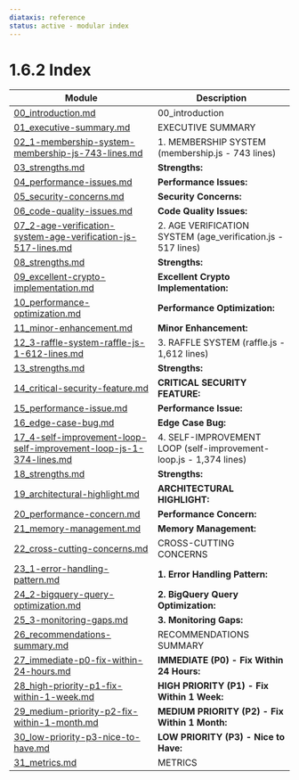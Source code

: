 ```yaml
---
diataxis: reference
status: active - modular index
---
```


# 1.6.2 Index

| Module | Description |
|--------|-------------|
| [00_introduction.md](00_introduction.md) | 00_introduction |
| [01_executive-summary.md](01_executive-summary.md) | EXECUTIVE SUMMARY |
| [02_1-membership-system-membership-js-743-lines.md](02_1-membership-system-membership-js-743-lines.md) | 1. MEMBERSHIP SYSTEM (membership.js - 743 lines) |
| [03_strengths.md](03_strengths.md) | **Strengths:** |
| [04_performance-issues.md](04_performance-issues.md) | **Performance Issues:** |
| [05_security-concerns.md](05_security-concerns.md) | **Security Concerns:** |
| [06_code-quality-issues.md](06_code-quality-issues.md) | **Code Quality Issues:** |
| [07_2-age-verification-system-age-verification-js-517-lines.md](07_2-age-verification-system-age-verification-js-517-lines.md) | 2. AGE VERIFICATION SYSTEM (age_verification.js - 517 lines) |
| [08_strengths.md](08_strengths.md) | **Strengths:** |
| [09_excellent-crypto-implementation.md](09_excellent-crypto-implementation.md) | **Excellent Crypto Implementation:** |
| [10_performance-optimization.md](10_performance-optimization.md) | **Performance Optimization:** |
| [11_minor-enhancement.md](11_minor-enhancement.md) | **Minor Enhancement:** |
| [12_3-raffle-system-raffle-js-1-612-lines.md](12_3-raffle-system-raffle-js-1-612-lines.md) | 3. RAFFLE SYSTEM (raffle.js - 1,612 lines) |
| [13_strengths.md](13_strengths.md) | **Strengths:** |
| [14_critical-security-feature.md](14_critical-security-feature.md) | **CRITICAL SECURITY FEATURE:** |
| [15_performance-issue.md](15_performance-issue.md) | **Performance Issue:** |
| [16_edge-case-bug.md](16_edge-case-bug.md) | **Edge Case Bug:** |
| [17_4-self-improvement-loop-self-improvement-loop-js-1-374-lines.md](17_4-self-improvement-loop-self-improvement-loop-js-1-374-lines.md) | 4. SELF-IMPROVEMENT LOOP (self-improvement-loop.js - 1,374 lines) |
| [18_strengths.md](18_strengths.md) | **Strengths:** |
| [19_architectural-highlight.md](19_architectural-highlight.md) | **ARCHITECTURAL HIGHLIGHT:** |
| [20_performance-concern.md](20_performance-concern.md) | **Performance Concern:** |
| [21_memory-management.md](21_memory-management.md) | **Memory Management:** |
| [22_cross-cutting-concerns.md](22_cross-cutting-concerns.md) | CROSS-CUTTING CONCERNS |
| [23_1-error-handling-pattern.md](23_1-error-handling-pattern.md) | **1. Error Handling Pattern:** |
| [24_2-bigquery-query-optimization.md](24_2-bigquery-query-optimization.md) | **2. BigQuery Query Optimization:** |
| [25_3-monitoring-gaps.md](25_3-monitoring-gaps.md) | **3. Monitoring Gaps:** |
| [26_recommendations-summary.md](26_recommendations-summary.md) | RECOMMENDATIONS SUMMARY |
| [27_immediate-p0-fix-within-24-hours.md](27_immediate-p0-fix-within-24-hours.md) | **IMMEDIATE (P0) - Fix Within 24 Hours:** |
| [28_high-priority-p1-fix-within-1-week.md](28_high-priority-p1-fix-within-1-week.md) | **HIGH PRIORITY (P1) - Fix Within 1 Week:** |
| [29_medium-priority-p2-fix-within-1-month.md](29_medium-priority-p2-fix-within-1-month.md) | **MEDIUM PRIORITY (P2) - Fix Within 1 Month:** |
| [30_low-priority-p3-nice-to-have.md](30_low-priority-p3-nice-to-have.md) | **LOW PRIORITY (P3) - Nice to Have:** |
| [31_metrics.md](31_metrics.md) | METRICS |
